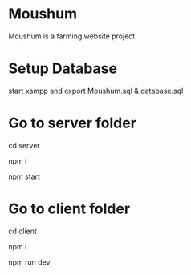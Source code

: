 # Moushum
Moushum is a farming website project

# Setup Database
start xampp and export Moushum.sql & database.sql

# Go to server folder
cd server

npm i

npm start

# Go to client folder
cd client

npm i

npm run dev
